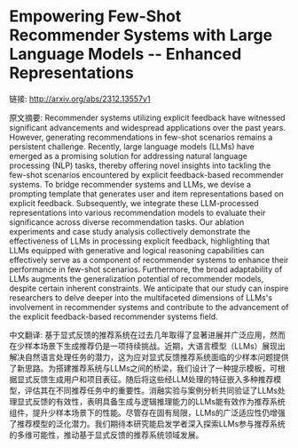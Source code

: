 # Empowering Few-Shot Recommender Systems with Large Language Models -- Enhanced Representations

链接: http://arxiv.org/abs/2312.13557v1

原文摘要:
Recommender systems utilizing explicit feedback have witnessed significant
advancements and widespread applications over the past years. However,
generating recommendations in few-shot scenarios remains a persistent
challenge. Recently, large language models (LLMs) have emerged as a promising
solution for addressing natural language processing (NLP) tasks, thereby
offering novel insights into tackling the few-shot scenarios encountered by
explicit feedback-based recommender systems. To bridge recommender systems and
LLMs, we devise a prompting template that generates user and item
representations based on explicit feedback. Subsequently, we integrate these
LLM-processed representations into various recommendation models to evaluate
their significance across diverse recommendation tasks. Our ablation
experiments and case study analysis collectively demonstrate the effectiveness
of LLMs in processing explicit feedback, highlighting that LLMs equipped with
generative and logical reasoning capabilities can effectively serve as a
component of recommender systems to enhance their performance in few-shot
scenarios. Furthermore, the broad adaptability of LLMs augments the
generalization potential of recommender models, despite certain inherent
constraints. We anticipate that our study can inspire researchers to delve
deeper into the multifaceted dimensions of LLMs's involvement in recommender
systems and contribute to the advancement of the explicit feedback-based
recommender systems field.

中文翻译:
基于显式反馈的推荐系统在过去几年取得了显著进展并广泛应用，然而在少样本场景下生成推荐仍是一项持续挑战。近期，大语言模型（LLMs）展现出解决自然语言处理任务的潜力，这为应对显式反馈推荐系统面临的少样本问题提供了新思路。为搭建推荐系统与LLMs之间的桥梁，我们设计了一种提示模板，可根据显式反馈生成用户和项目表征。随后将这些经LLM处理的特征嵌入多种推荐模型，评估其在不同推荐任务中的重要性。消融实验与案例分析共同验证了LLMs处理显式反馈的有效性，表明具备生成与逻辑推理能力的LLMs能有效作为推荐系统组件，提升少样本场景下的性能。尽管存在固有局限，LLMs的广泛适应性仍增强了推荐模型的泛化潜力。我们期待本研究能启发学者深入探索LLMs参与推荐系统的多维可能性，推动基于显式反馈的推荐系统领域发展。
